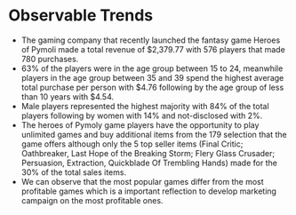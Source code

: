 # Observable Trends
* The gaming company that recently launched the fantasy game Heroes of Pymoli made a total revenue of $2,379.77 with 576 players that made 780 purchases. 
* 63% of the players were in the age group between 15 to 24, meanwhile players in the age group between 35 and 39 spend the highest average total purchase per person with $4.76 following by the age group of less than 10 years with $4.54. 
* Male players represented the highest majority with 84% of the total players following by women with 14% and not-disclosed with 2%.
* The heroes of Pymoly game players have the opportunity to play unlimited games and buy additional items from the 179 selection that the game offers although only the 5 top seller items (Final Critic; Oathbreaker, Last Hope of the Breaking Storm; Flery Glass Crusader; Persuasion, Extraction, Quickblade Of Trembling Hands) made for the 30% of the total sales items.
* We can observe that the most popular games differ from the most profitable games which is a important reflection to develop marketing campaign on the most profitable ones.
